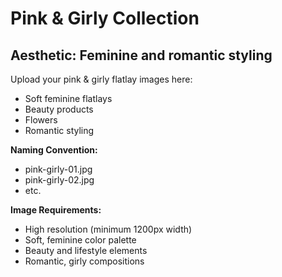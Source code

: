 # Pink & Girly Collection

## Aesthetic: Feminine and romantic styling

Upload your pink & girly flatlay images here:
- Soft feminine flatlays
- Beauty products
- Flowers
- Romantic styling

**Naming Convention:**
- pink-girly-01.jpg
- pink-girly-02.jpg
- etc.

**Image Requirements:**
- High resolution (minimum 1200px width)
- Soft, feminine color palette
- Beauty and lifestyle elements
- Romantic, girly compositions